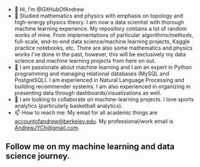 - 👋 Hi, I’m @GitHubOfAndrew
- 👀 Studied mathematics and physics with emphasis on topology and high-energy physics theory. I am now a data scientist with thorough machine learning experience.  My repository contains a lot of random works of mine. From implementations of particular algorithms/methods, full-scale, end-to-end data science/machine learning projects, Kaggle practice notebooks, etc. There are also some mathematics and physics works I've done in the past, however, this will be exclusively my data science and machine learning projects from here on out.
- 🌱 I am passionate about machine learning and I am an expert in Python programming and managing relational databases (MySQL and PostgreSQL). I am experienced in Natural Language Processing and building recommender systems. I am also experienced in organizing in presenting data through dashboards/visualizations as well.
- 💞️ I am looking to collaborate on machine-learning projects. I love sports analytics (particularly basketball analytics).
- 📫 How to reach me: My email for all academic things are accountofandrew@berkeley.edu.  My professional/work email is AndrewJYCh@gmail.com.

## Follow me on my machine learning and data science journey.


<!---
GitHubOfAndrew/GitHubOfAndrew is a ✨ special ✨ repository because its `README.md` (this file) appears on your GitHub profile.
You can click the Preview link to take a look at your changes.
--->
